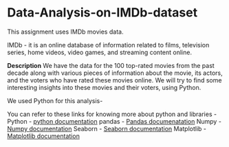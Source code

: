 # Data-Analysis-on-IMDb-dataset

This assignment uses IMDb movies data.

IMDb - it is an online database of information related to films, television series, home videos, video games, and streaming content online.

**Description**
We have the data for the 100 top-rated movies from the past decade along with various pieces of information about the movie, its actors, and the voters who have rated these movies online. We will try to find some interesting insights into these movies and their voters, using Python.

We used Python for this analysis-

You can refer to these links for knowing more about python and libraries -
Python - [python documentation](https://www.python.org/doc/)
pandas - [Pandas documenatation](https://pandasguide.readthedocs.io/en/latest/)
Numpy  - [Numpy documentation](https://numpy.org/doc/stable/)
Seaborn - [Seaborn documentation](https://seaborn.pydata.org/tutorial.html)
Matplotlib - [Matplotlib documentation](https://matplotlib.org/stable/users/index.html)
